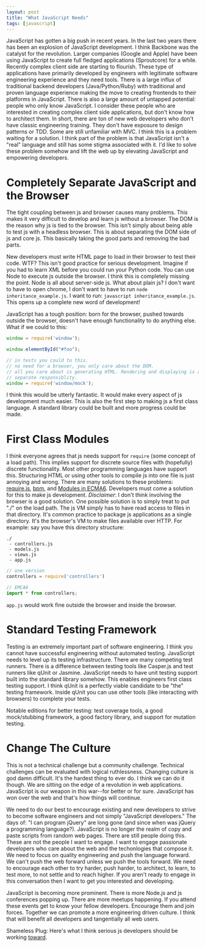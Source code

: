 ```yaml
---
layout: post
title: "What JavaScript Needs"
tags: [javascript]
---
```


JavaScript has gotten a big push in recent years. In the last 
two years there has been an explosion of JavaScript development. I
think Backbone was the catalyst for the revolution. Larger companies
(Google and Apple) have been using JavaScript to create full fledged
applications (Sproutcore) for a while. Recently complex client side are
starting to flourish. These type of applications have primarily developed by
engineers with legitimate software engineering experience and they need
tools. There is a large influx of traditional backend developers
(Java/Python/Ruby) with traditional and proven language experience
making the move to creating frontends to their platforms in JavaScript.
There is also a large amount of untapped potential: people who only know
JavaScript. I consider these people who are interested in creating
complex client side applications, but don't know how to architect them.
In short, there are ton of new web developers who don't have classic
engineering training. They don't have exposure to design patterns or
TDD. Some are still unfamiliar with MVC. I think this is a problem
waiting for a solution. I think part of the problem is that JavaScript
isn't a "real" language and still has some stigma associated with it.
I'd like to solve these problem somehow and lift the web up by elevating
JavaScript and empowering developers.

# Completely Separate JavaScript and the Browser

The tight coupling between js and browser causes many problems. This
makes it very difficult to develop and learn js without a
browser. The DOM is the reason why js is tied to the browser. This isn't
simply about being able to test js with a headless browser. This
is about separating the DOM side of js and core js. This basically
taking the good parts and removing the bad parts.

New developers must write HTML page to load in their browser to test
their code. WTF? This isn't good practice for serious development.
Imagine if you had to learn XML before you could run your Python code.
You can use Node to execute js outside the browser. I think this is
completely missing the point. Node is all about server-side js. What
about plain js? I don't want to have to open chrome, I don't want to have
to run `node inheritance_example.js`. I want to run: `javascript
inheritance_example.js`. This opens up a complete new word of
development!

JavaScript has a tough position: born for the browser, pushed towards outside
the browser, doesn't have enough functionality to do anything else. What
if we could to this:

```javascript
window = require('window');

window.elementById("#foo");

// in tests you could to this.
// no need for a browser, you only care about the DOM.
// all you care about is generating HTML. Rendering and displaying is a
// separate responsiblity.
window = require('window/mock');
```

I think this would be utterly fantastic. It would make every aspect of
js development much easier. This is also the first step to
making js a first class language. A standard library could be
built and more progress could be made.

# First Class Modules

I think everyone agrees that js needs support for `require`
(some concept of a load path). This implies support for discrete source
files with (hopefully) discrete functionality. Most other programming
languages have support this. Structuring HTML or using other tools
to compile js into one file is just annoying and wrong. There
are many solutions to these problems:
[require.js](http://requirejs.org/), [bpm](https://github.com/bpm/bpm/),
and [Modules in ECMA6](http://wiki.ecmascript.org/doku.php?id=harmony:modules).
Developers must come a solution for this to make js development.
*Disclaimer*: I don't think involving the browser is a good solution.
One possible solution is to simply treat to put "./" on the load path.
The js VM simply has to have read access to files in that directory.
It's common practice to package js applications as a single directory.
It's the browser's VM to make files available over HTTP. For example:
say you have this directory structure:

```
./
 - controllers.js
 - models.js
 - views.js
 - app.js
```

```javascript
// one version
controllers = require('controllers')

// EMCA6
import * from controllers;
```

`app.js` would work fine outside the browser and inside the browser.

# Standard Testing Framework

Testing is an extremely important part of software engineering. I think
you cannot have successful engineering without automated testing.
JavaScript needs to level up its testing infrastructure. There are many
competing test runners. There is a difference between testing tools like
Casper.js and test runners like qUnit or Jasmine. JavaScript needs to have unit
testing support built into the standard library somehow. This enables
engineers first class testing support. I think qUnit is a perfectly
viable candidate to be "the" testing framework. Inside qUnit you can use
other tools (like interacting with browsers) to complete your tests.

Notable editions for better testing: test coverage tools, a good
mock/stubbing framework, a good factory library, and support for
mutation testing.

# Change The Culture

This is not a technical challenge but a community challenge. Technical
challenges can be evaluated with logical ruthlessness. Changing culture
is god damn difficult. It's the hardest thing to ever do. I think we can
do it though. We are sitting on the edge of a revolution in web
applications. JavaScript is our weapon in this war--for better or for
sure. JavaScript has won over the web and that's how things will
continue.

We need to do our best to encourage existing and new developers to
strive to become software engineers and not simply "JavaScript
developers." The days of: "I can program jQuery" are long gone (and
since when was jQuery a programming language?). JavaScript is no longer
the realm of copy and paste scripts from random web pages. There are
still people doing this. These are not the people I want to engage. I
want to engage passionate developers who care about the web and the
techonlogies that compose it. We need to focus on quality engineering
and push the language forward. We can't push the web forward unless we
push the tools forward. We need to encourage each other to try harder,
push harder, to architect, to learn, to test more, to not settle and to
reach higher. If you aren't ready to engage in this conversation then I
want to get you interested and developing.

JavaScript is becoming more prominent. There is more Node.js and js
conferences popping up. There are more meetups happening. If you attend
these events get to know your fellow developers. Encourage them and join
forces. Together we can promote a more engineering driven culture. I
think that will benefit all developers and tangentially all web users.

Shameless Plug: Here's what I think serious js developers should
be working
[toward](http://broadcastingadam.com/2012/07/ember_wish_list/).
